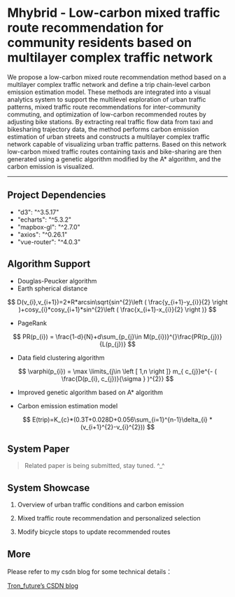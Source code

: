 <!--
 * @Author: tron 1285771266@qq.com
 * @Date: 2022-02-27 20:27:24
 * @LastEditors: tron 1285771266@qq.com
 * @LastEditTime: 2022-08-07 13:26:58
 * @FilePath: \mhybrid\README.md
 * @Description: 这是默认设置,请设置`customMade`, 打开koroFileHeader查看配置 进行设置: https://github.com/OBKoro1/koro1FileHeader/wiki/%E9%85%8D%E7%BD%AE
-->
# Mhybrid - Low-carbon mixed traffic route recommendation for community residents based on multilayer complex traffic network

We propose a low-carbon mixed route recommendation method based on a multilayer complex traffic network and define a trip chain-level carbon emission estimation model. These methods are integrated into a visual analytics system to support the multilevel exploration of urban traffic patterns, mixed traffic route recommendations for inter-community commuting, and optimization of low-carbon recommended routes by adjusting bike stations. By extracting real traffic flow data from taxi and bikesharing trajectory data, the method performs carbon emission estimation of urban streets and constructs a multilayer complex traffic network capable of visualizing urban traffic patterns. Based on this network low-carbon mixed traffic routes containing taxis and bike-sharing are then generated using a genetic algorithm modified by the A* algorithm, and the carbon emission is visualized.

***

## Project Dependencies
* "d3": "^3.5.17"
* "echarts": "^5.3.2"
* "mapbox-gl": "^2.7.0"
* "axios": "^0.26.1"
* "vue-router": "^4.0.3"

## Algorithm Support

*  Douglas-Peucker algorithm
*  Earth spherical distance

$$ D(v_{i},v_{i+1})=2*R*arcsin\sqrt{sin^{2}\left ( \frac{y_{i+1}-y_{i}}{2} \right )+cosy_{i}*cosy_{i+1}*sin^{2}\left ( \frac{x_{i+1}-x_{i}}{2} \right )} $$

* PageRank

$$ PR(p_{i}) = \frac{1-d}{N}+d\sum_{p_{j}\in M(p_{i})}^{}\frac{PR(p_{j})}{L(p_{j})} $$

* Data field clustering algorithm

$$ \varphi(p_{i}) = \max \limits_{j\in \left [ 1,n \right ]} m_{ c_{j}}e^{- ( \frac{D(p_{i}, c_{j})}{\sigma } )^{2}} $$

* Improved genetic algorithm based on A* algorithm

* Carbon emission estimation model

$$ E(trip)=K_{c}*(0.3T+0.028D+0.056\sum_{i=1}^{n-1}\delta_{i} *(v_{i+1}^{2}-v_{i}^{2})) $$

## System Paper
>Related paper is being submitted, stay tuned. ^_^


## System Showcase

1. Overview of urban traffic conditions and carbon emission



2. Mixed traffic route recommendation and personalized selection


3. Modify bicycle stops to update recommended routes


## More
Please refer to my csdn blog for some technical details：

[Tron_future’s CSDN blog](https://blog.csdn.net/Tron_future/article/details/123806812?spm=1001.2014.3001.5501)
